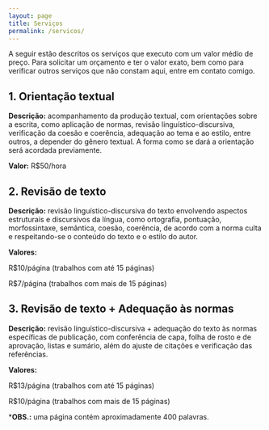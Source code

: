 ```yaml
---
layout: page
title: Serviços
permalink: /servicos/
---
```


A seguir estão descritos os serviços que executo com um valor médio de preço. Para solicitar um orçamento e ter o valor exato, bem como para verificar outros serviços que não constam aqui, entre em contato comigo.

## 1. Orientação textual

**Descrição:** acompanhamento da produção textual, com orientações sobre a escrita, como aplicação de normas, revisão linguístico-discursiva, verificação da coesão e coerência, adequação ao tema e ao estilo, entre outros, a depender do gênero textual. A forma como se dará a orientação será acordada previamente.

**Valor:** R$50/hora

## 2. Revisão de texto

**Descrição:** revisão linguístico-discursiva do texto envolvendo aspectos estruturais e discursivos da língua, como ortografia, pontuação, morfossintaxe, semântica, coesão, coerência, de acordo com a norma culta e respeitando-se o conteúdo do texto e o estilo do autor.

**Valores:** 

R$10/página (trabalhos com até 15 páginas)

R$7/página (trabalhos com mais de 15 páginas)

## 3. Revisão de texto + Adequação às normas

**Descrição:** revisão linguístico-discursiva + adequação do texto às normas específicas de publicação, com conferência de capa, folha de rosto e de aprovação, listas e sumário, além do ajuste de citações e verificação das referências.

**Valores:** 

R$13/página (trabalhos com até 15 páginas)

R$10/página (trabalhos com mais de 15 páginas)

***OBS.:** uma página contém aproximadamente 400 palavras.
